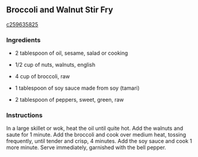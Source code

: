 ## Broccoli and Walnut Stir Fry

[c259635825](http://www.cookstr.com/recipes/broccoli-and-walnut-stir-fry)

### Ingredients

 - 2 tablespoon of oil, sesame, salad or cooking

 - 1/2 cup of nuts, walnuts, english

 - 4 cup of broccoli, raw

 - 1 tablespoon of soy sauce made from soy (tamari)

 - 2 tablespoon of peppers, sweet, green, raw

### Instructions

In a large skillet or wok, heat the oil until quite hot. Add the walnuts and saute for 1 minute. Add the broccoli and cook over medium heat, tossing frequently, until tender and crisp, 4 minutes. Add the soy sauce and cook 1 more minute. Serve immediately, garnished with the bell pepper.